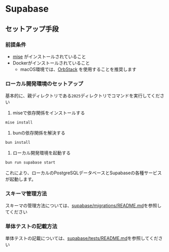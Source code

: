 # Supabase

## セットアップ手段

### 前提条件

- [mise](https://mise.jdx.dev/) がインストールされていること
- Dockerがインストールされていること
  - macOS環境では、[OrbStack](https://orbstack.dev/) を使用することを推奨します

### ローカル開発環境のセットアップ

基本的に、親ディレクトリである`2025`ディレクトリでコマンドを実行してください

1. miseで依存関係をインストールする

```bash
mise install
```

1. bunの依存関係を解決する

```bash
bun install
```

1. ローカル開発環境を起動する

```bash
bun run supabase start
```

これにより、ローカルのPostgreSQLデータベースとSupabaseの各種サービスが起動します。

### スキーマ管理方法

スキーマの管理方法については、[supabase/migrations/README.md](migrations/README.md)を参照してください

### 単体テストの記載方法

単体テストの記載については、[supabase/tests/README.md](migrations/README.md)を参照してください
